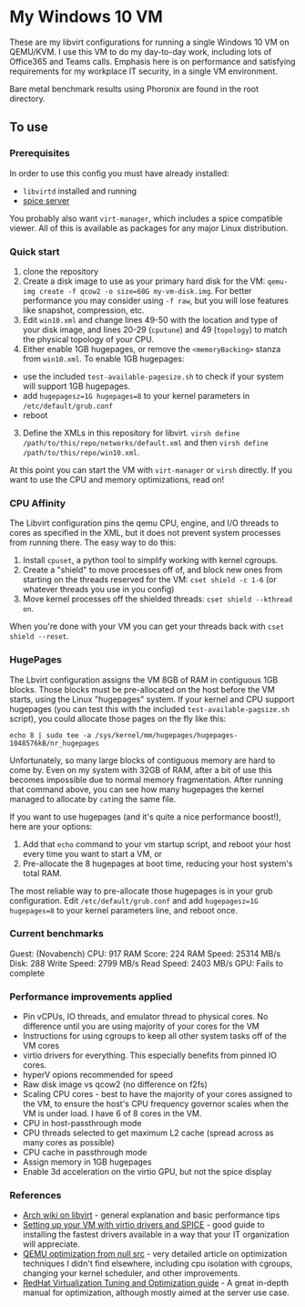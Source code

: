 # My Windows 10 VM

These are my libvirt configurations for running a single Windows 10 VM on QEMU/KVM. I use this VM to do my day-to-day work, including lots of Office365 and Teams calls. Emphasis here is on performance and satisfying requirements for my workplace IT security, in a single VM environment.

Bare metal benchmark results using Phoronix are found in the root directory.

## To use

### Prerequisites
In order to use this config you must have already installed:

- `libvirtd` installed and running
- [spice server](https://www.spice-space.org/download.html#server)

You probably also want `virt-manager`, which includes a spice compatible viewer. All of this is available as packages for any major Linux distribution.

### Quick start

1) clone the repository
2) Create a disk image to use as your primary hard disk for the VM: `qemu-img create -f qcow2 -o size=60G my-vm-disk.img`. For better performance you may consider using `-f raw`, but you will lose features like snapshot, compression, etc.
2) Edit `win10.xml` and change lines 49-50 with the location and type of your disk image, and lines 20-29 (`cputune`) and 49 (`topology`) to match the physical topology of your CPU.
3) Either enable 1GB hugepages, or remove the `<memoryBacking>` stanza from `win10.xml`.  To enable 1GB hugepages:
  * use the included `test-available-pagesize.sh` to check if your system will support 1GB hugepages.
  * add `hugepagesz=1G hugepages=8` to your kernel parameters in `/etc/default/grub.conf`
  * reboot
3) Define the XMLs in this repository for libvirt. `virsh define /path/to/this/repo/networks/default.xml` and then `virsh define /path/to/this/repo/win10.xml`.

At this point you can start the VM with `virt-manager` or `virsh` directly. If you want to use the CPU and memory optimizations, read on!

### CPU Affinity

The Libvirt configuration pins the qemu CPU, engine, and I/O threads to cores as specified in the XML, but it does not prevent system processes from running there. The easy way to do this:

1) Install `cpuset`, a python tool to simplify working with kernel cgroups.
2) Create a "shield" to move processes off of, and block new ones from starting on the threads reserved for the VM: `cset shield -c 1-6` (or whatever threads you use in you config)
2) Move kernel processes off the shielded threads: `cset shield --kthread on`.

When you're done with your VM you can get your threads back with `cset shield --reset`.


### HugePages

The Lbvirt configuration assigns the VM 8GB of RAM in contiguous 1GB blocks. Those blocks must be pre-allocated on the host before the VM starts, using the Linux "hugepages" system. If your kernel and CPU support hugepages (you can test this with the included `test-available-pagsize.sh` script), you could allocate those pages on the fly like this:

`echo 8 | sudo tee -a /sys/kernel/mm/hugepages/hugepages-1048576kB/nr_hugepages`

Unfortunately, so many large blocks of contiguous memory are hard to come by. Even on my system with 32GB of RAM, after a bit of use this becomes impossible due to normal memory fragmentation. After running that command above, you can see how many hugepages the kernel managed to allocate by `cat`ing the same file.

If you want to use hugepages (and it's quite a nice performance boost!), here are your options:

1) Add that `echo` command to your vm startup script, and reboot your host every time you want to start a VM, or
2) Pre-allocate the 8 hugepages at boot time, reducing your host system's total RAM.

The most reliable way to pre-allocate those hugepages is in your grub configuration. Edit `/etc/default/grub.conf` and add `hugepagesz=1G hugepages=8` to your kernel parameters line, and reboot once. 

### Current benchmarks

Guest: (Novabench)
CPU: 917
RAM Score: 224
RAM Speed: 25314 MB/s
Disk: 288
Write Speed: 2799 MB/s
Read Speed: 2403 MB/s 
GPU: Fails to complete

### Performance improvements applied

* Pin vCPUs, IO threads, and emulator thread to physical cores. No difference until you are using majority of your cores for the VM
* Instructions for using cgroups to keep all other system tasks off of the VM cores
* virtio drivers for everything. This especially benefits from pinned IO cores.
* hyperV opions recommended for speed
* Raw disk image vs qcow2 (no difference on f2fs)
* Scaling CPU cores - best to have the majority of your cores assigned to the VM, to ensure the host's CPU frequency governor scales when the VM is under load. I have 6 of 8 cores in the VM.
* CPU in host-passthrough mode
* CPU threads selected to get maximum L2 cache (spread across as many cores as possible)
* CPU cache in passthrough mode
* Assign memory in 1GB hugepages
* Enable 3d acceleration on the virtio GPU, but not the spice display


### References

* [Arch wiki on libvirt](https://wiki.archlinux.org/index.php/Libvirt) - general explanation and basic performance tips
* [Setting up your VM with virtio drivers and SPICE](https://github.com/infokiller/win10-vm) - good guide to installing the fastest drivers available in a way that your IT organization will appreciate.
* [QEMU optimization from null src](https://null-src.com/posts/qemu-optimization/post.php) - very detailed article on optimization techniques I didn't find elsewhere, including cpu isolation with cgroups, changing your kernel scheduler, and other improvements.
* [RedHat Virtualization Tuning and Optimization guide](https://access.redhat.com/documentation/en-us/red_hat_enterprise_linux/7/html/virtualization_tuning_and_optimization_guide/index) - A great in-depth manual for optimization, although mostly aimed at the server use case. 
